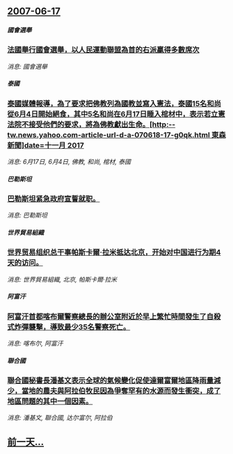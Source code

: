 ## [2007-06-17](/news/2007/06/17/index.md)

##### 國會選舉
### [ 法國舉行國會選舉，以人民運動聯盟為首的右派贏得多數席次](/news/2007/06/17/法國舉行國會選舉-以人民運動聯盟為首的右派贏得多數席次.md)
_消息: 國會選舉_

##### 泰國
### [泰國媒體報導，為了要求把佛教列為國教並寫入憲法，泰國15名和尚從6月4日開始絕食，其中5名和尚在6月17日睡入棺材中，表示若立憲法院不接受他們的要求，將為佛教獻出生命。[http:--tw.news.yahoo.com-article-url-d-a-070618-17-g0qk.html 東森新聞]date=十一月 2017 ](/news/2007/06/17/泰國媒體報導-為了要求把佛教列為國教並寫入憲法-泰國15名和尚從6月4日開始絕食-其中5名和尚在6月17日睡入棺材中-表.md)
_消息: 6月17日, 6月4日, 佛教, 和尚, 棺材, 泰國_

##### 巴勒斯坦
### [巴勒斯坦紧急政府宣誓就职。](/news/2007/06/17/巴勒斯坦紧急政府宣誓就职.md)
_消息: 巴勒斯坦_

##### 世界貿易組織
### [世界贸易组织总干事帕斯卡爾·拉米抵达北京，开始对中国进行为期4天的访问。](/news/2007/06/17/世界贸易组织总干事帕斯卡爾-拉米抵达北京-开始对中国进行为期4天的访问.md)
_消息: 世界貿易組織, 北京, 帕斯卡爾·拉米_

##### 阿富汗
### [阿富汗首都喀布爾警察總長的辦公室附近於早上繁忙時間發生了自殺式炸彈襲擊，導致最少35名警察死亡。](/news/2007/06/17/阿富汗首都喀布爾警察總長的辦公室附近於早上繁忙時間發生了自殺式炸彈襲擊-導致最少35名警察死亡.md)
_消息: 喀布尔, 阿富汗_

##### 聯合國
### [聯合國秘書長潘基文表示全球的氣候變化促使達爾富爾地區降雨量減少，當地的農夫與阿拉伯牧民因為爭奪罕有的水源而發生衝突，成了地區問題的其中一個因素。](/news/2007/06/17/聯合國秘書長潘基文表示全球的氣候變化促使達爾富爾地區降雨量減少-當地的農夫與阿拉伯牧民因為爭奪罕有的水源而發生衝突-成了.md)
_消息: 潘基文, 聯合國, 达尔富尔, 阿拉伯_

## [前一天...](/news/2007/06/16/index.md)

